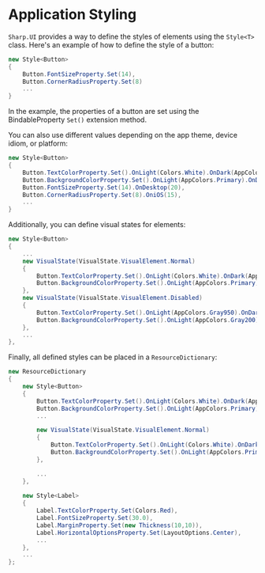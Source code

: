# Application Styling

`Sharp.UI` provides a way to define the styles of elements using the `Style<T>` class. Here's an example of how to define the style of a button:

```cs
new Style<Button>
{
    Button.FontSizeProperty.Set(14),
    Button.CornerRadiusProperty.Set(8)
    ...
}
```

In the example, the properties of a button are set using the BindableProperty `Set()` extension method.

You can also use different values depending on the app theme, device idiom, or platform:

```cs
new Style<Button>
{
    Button.TextColorProperty.Set().OnLight(Colors.White).OnDark(AppColors.Primary),
    Button.BackgroundColorProperty.Set().OnLight(AppColors.Primary).OnDark(Colors.White),
    Button.FontSizeProperty.Set(14).OnDesktop(20),
    Button.CornerRadiusProperty.Set(8).OniOS(15),
    ...
}
```

Additionally, you can define visual states for elements:

```cs
new Style<Button>
{
    ...
    new VisualState(VisualState.VisualElement.Normal)
    {
        Button.TextColorProperty.Set().OnLight(Colors.White).OnDark(AppColors.Primary),
        Button.BackgroundColorProperty.Set().OnLight(AppColors.Primary).OnDark(Colors.White),
    },
    new VisualState(VisualState.VisualElement.Disabled)
    {
        Button.TextColorProperty.Set().OnLight(AppColors.Gray950).OnDark(AppColors.Gray200),
        Button.BackgroundColorProperty.Set().OnLight(AppColors.Gray200).OnDark(AppColors.Gray600),
    },
    ...
},
```
Finally, all defined styles can be placed in a `ResourceDictionary`:

```cs
new ResourceDictionary
{
    new Style<Button>
    {
        Button.TextColorProperty.Set().OnLight(Colors.White).OnDark(AppColors.Primary),
        Button.BackgroundColorProperty.Set().OnLight(AppColors.Primary).OnDark(Colors.White),
        ...

        new VisualState(VisualState.VisualElement.Normal)
        {
            Button.TextColorProperty.Set().OnLight(Colors.White).OnDark(AppColors.Primary),
            Button.BackgroundColorProperty.Set().OnLight(AppColors.Primary).OnDark(Colors.White),
        },

        ...
    },          
      
    new Style<Label>
    {
        Label.TextColorProperty.Set(Colors.Red),
        Label.FontSizeProperty.Set(30.0),
        Label.MarginProperty.Set(new Thickness(10,10)),
        Label.HorizontalOptionsProperty.Set(LayoutOptions.Center),
        ...
    },
    ...
};
```

